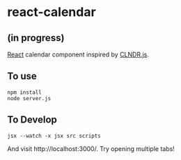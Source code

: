 # react-calendar
## (in progress)

[React](http://facebook.github.io/react/) calendar component inspired by [CLNDR.js](http://kylestetz.github.io/CLNDR/).

## To use

```
npm install
node server.js
```

## To Develop

```
jsx --watch -x jsx src scripts
```

And visit http://localhost:3000/. Try opening multiple tabs!
